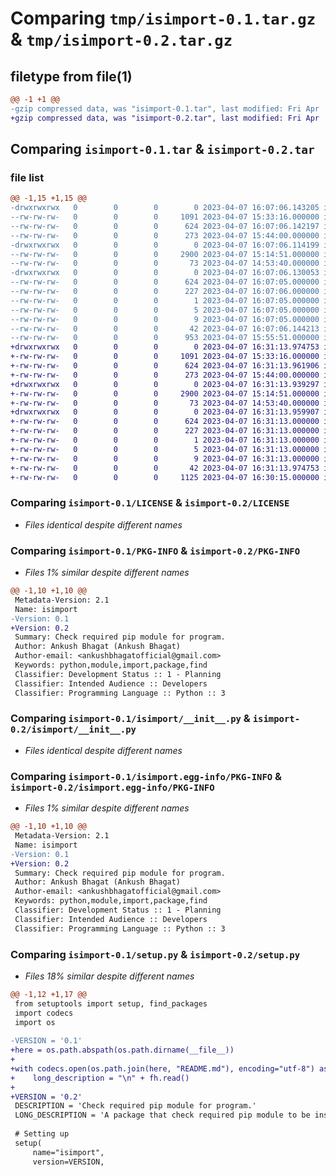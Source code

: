 # Comparing `tmp/isimport-0.1.tar.gz` & `tmp/isimport-0.2.tar.gz`

## filetype from file(1)

```diff
@@ -1 +1 @@
-gzip compressed data, was "isimport-0.1.tar", last modified: Fri Apr  7 16:07:06 2023, max compression
+gzip compressed data, was "isimport-0.2.tar", last modified: Fri Apr  7 16:31:13 2023, max compression
```

## Comparing `isimport-0.1.tar` & `isimport-0.2.tar`

### file list

```diff
@@ -1,15 +1,15 @@
-drwxrwxrwx   0        0        0        0 2023-04-07 16:07:06.143205 isimport-0.1/
--rw-rw-rw-   0        0        0     1091 2023-04-07 15:33:16.000000 isimport-0.1/LICENSE
--rw-rw-rw-   0        0        0      624 2023-04-07 16:07:06.142197 isimport-0.1/PKG-INFO
--rw-rw-rw-   0        0        0      273 2023-04-07 15:44:00.000000 isimport-0.1/README.md
-drwxrwxrwx   0        0        0        0 2023-04-07 16:07:06.114199 isimport-0.1/isimport/
--rw-rw-rw-   0        0        0     2900 2023-04-07 15:14:51.000000 isimport-0.1/isimport/__init__.py
--rw-rw-rw-   0        0        0       73 2023-04-07 14:53:40.000000 isimport-0.1/isimport/__main__.py
-drwxrwxrwx   0        0        0        0 2023-04-07 16:07:06.130053 isimport-0.1/isimport.egg-info/
--rw-rw-rw-   0        0        0      624 2023-04-07 16:07:05.000000 isimport-0.1/isimport.egg-info/PKG-INFO
--rw-rw-rw-   0        0        0      227 2023-04-07 16:07:06.000000 isimport-0.1/isimport.egg-info/SOURCES.txt
--rw-rw-rw-   0        0        0        1 2023-04-07 16:07:05.000000 isimport-0.1/isimport.egg-info/dependency_links.txt
--rw-rw-rw-   0        0        0        5 2023-04-07 16:07:05.000000 isimport-0.1/isimport.egg-info/requires.txt
--rw-rw-rw-   0        0        0        9 2023-04-07 16:07:05.000000 isimport-0.1/isimport.egg-info/top_level.txt
--rw-rw-rw-   0        0        0       42 2023-04-07 16:07:06.144213 isimport-0.1/setup.cfg
--rw-rw-rw-   0        0        0      953 2023-04-07 15:55:51.000000 isimport-0.1/setup.py
+drwxrwxrwx   0        0        0        0 2023-04-07 16:31:13.974753 isimport-0.2/
+-rw-rw-rw-   0        0        0     1091 2023-04-07 15:33:16.000000 isimport-0.2/LICENSE
+-rw-rw-rw-   0        0        0      624 2023-04-07 16:31:13.961906 isimport-0.2/PKG-INFO
+-rw-rw-rw-   0        0        0      273 2023-04-07 15:44:00.000000 isimport-0.2/README.md
+drwxrwxrwx   0        0        0        0 2023-04-07 16:31:13.939297 isimport-0.2/isimport/
+-rw-rw-rw-   0        0        0     2900 2023-04-07 15:14:51.000000 isimport-0.2/isimport/__init__.py
+-rw-rw-rw-   0        0        0       73 2023-04-07 14:53:40.000000 isimport-0.2/isimport/__main__.py
+drwxrwxrwx   0        0        0        0 2023-04-07 16:31:13.959907 isimport-0.2/isimport.egg-info/
+-rw-rw-rw-   0        0        0      624 2023-04-07 16:31:13.000000 isimport-0.2/isimport.egg-info/PKG-INFO
+-rw-rw-rw-   0        0        0      227 2023-04-07 16:31:13.000000 isimport-0.2/isimport.egg-info/SOURCES.txt
+-rw-rw-rw-   0        0        0        1 2023-04-07 16:31:13.000000 isimport-0.2/isimport.egg-info/dependency_links.txt
+-rw-rw-rw-   0        0        0        5 2023-04-07 16:31:13.000000 isimport-0.2/isimport.egg-info/requires.txt
+-rw-rw-rw-   0        0        0        9 2023-04-07 16:31:13.000000 isimport-0.2/isimport.egg-info/top_level.txt
+-rw-rw-rw-   0        0        0       42 2023-04-07 16:31:13.974753 isimport-0.2/setup.cfg
+-rw-rw-rw-   0        0        0     1125 2023-04-07 16:30:15.000000 isimport-0.2/setup.py
```

### Comparing `isimport-0.1/LICENSE` & `isimport-0.2/LICENSE`

 * *Files identical despite different names*

### Comparing `isimport-0.1/PKG-INFO` & `isimport-0.2/PKG-INFO`

 * *Files 1% similar despite different names*

```diff
@@ -1,10 +1,10 @@
 Metadata-Version: 2.1
 Name: isimport
-Version: 0.1
+Version: 0.2
 Summary: Check required pip module for program.
 Author: Ankush Bhagat (Ankush Bhagat)
 Author-email: <ankushbhagatofficial@gmail.com>
 Keywords: python,module,import,package,find
 Classifier: Development Status :: 1 - Planning
 Classifier: Intended Audience :: Developers
 Classifier: Programming Language :: Python :: 3
```

### Comparing `isimport-0.1/isimport/__init__.py` & `isimport-0.2/isimport/__init__.py`

 * *Files identical despite different names*

### Comparing `isimport-0.1/isimport.egg-info/PKG-INFO` & `isimport-0.2/isimport.egg-info/PKG-INFO`

 * *Files 1% similar despite different names*

```diff
@@ -1,10 +1,10 @@
 Metadata-Version: 2.1
 Name: isimport
-Version: 0.1
+Version: 0.2
 Summary: Check required pip module for program.
 Author: Ankush Bhagat (Ankush Bhagat)
 Author-email: <ankushbhagatofficial@gmail.com>
 Keywords: python,module,import,package,find
 Classifier: Development Status :: 1 - Planning
 Classifier: Intended Audience :: Developers
 Classifier: Programming Language :: Python :: 3
```

### Comparing `isimport-0.1/setup.py` & `isimport-0.2/setup.py`

 * *Files 18% similar despite different names*

```diff
@@ -1,12 +1,17 @@
 from setuptools import setup, find_packages
 import codecs
 import os
 
-VERSION = '0.1'
+here = os.path.abspath(os.path.dirname(__file__))
+
+with codecs.open(os.path.join(here, "README.md"), encoding="utf-8") as fh:
+    long_description = "\n" + fh.read()
+
+VERSION = '0.2'
 DESCRIPTION = 'Check required pip module for program.'
 LONG_DESCRIPTION = 'A package that check required pip module to be installed on system.'
 
 # Setting up
 setup(
     name="isimport",
     version=VERSION,
```

